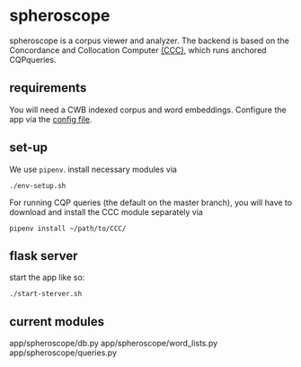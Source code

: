 # spheroscope #
spheroscope is a corpus viewer and analyzer. The backend is based on
the Concordance and Collocation Computer
[(CCC)]([https://gitlab.cs.fau.de/pheinrich/ccc]), which runs anchored
CQPqueries.

## requirements ##
You will need a CWB indexed corpus and word embeddings. Configure the
app via the [config file](app/instance/spheroscope.cfg).

## set-up ##
We use `pipenv`. install necessary modules via
```
./env-setup.sh
```

For running CQP queries (the default on the master branch), you will
have to download and install the CCC module separately via

```
pipenv install ~/path/to/CCC/
```

## flask server ##
start the app like so:

```
./start-sterver.sh
```

## current modules ##
app/spheroscope/db.py
app/spheroscope/word_lists.py
app/spheroscope/queries.py
